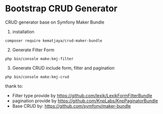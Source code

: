 # Bootstrap CRUD Generator
CRUD generator base on Symfony Maker Bundle
1. installation
```
composer require kematjaya/crud-maker-bundle
```
2. Generate Filter Form
```
php bin/console make:kmj-filter
```
3. Generate CRUD include form, filter and pagination
```
php bin/console make:kmj-crud
```

thank to:
- Filter type provide by https://github.com/lexik/LexikFormFilterBundle
- pagination provide by https://github.com/KnpLabs/KnpPaginatorBundle
- Base CRUD by: https://github.com/symfony/maker-bundle
